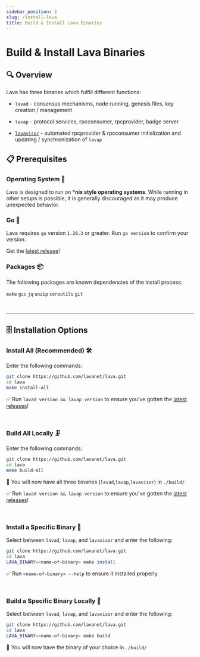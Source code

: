 ```yaml
---
sidebar_position: 2
slug: /install-lava
title: Build & Install Lava Binaries
---
```


# Build & Install Lava Binaries

## 🔍 Overview

Lava has three binaries which fulfill different functions:

- `lavad` - consensus mechanisms, node running, genesis files, key creation / management

- `lavap` - protocol services, rpcconsumer, rpcprovider, badge server

- [`lavavisor`](/lavavisor) - automated rpcprovider & rpcconsumer initialization and updating / synchronization of `lavap`


## 📋 Prerequisites

### Operating System 💾


Lava is designed to run on ***nix style operating systems**. While running in other setups is possible, it is generally discouraged as it may produce unexpected behavior.

### Go 📇

Lava requires `go` version `1.20.3` or greater. Run `go version` to confirm your version.

Get the [latest release](https://go.dev/doc/install)!

### Packages 📦

The following packages are known dependencies of the install process:

`make` `gcc` `jq` `unzip` `coreutils` `git`

<br/>
<hr/>

## 🗄️ Installation Options 


### Install All (Recommended) 🛠️

Enter the following commands:

```bash
git clone https://github.com/lavanet/lava.git
cd lava
make install-all
```

✅ Run `lavad version && lavap version` to ensure you've gotten the [latest releases](https://github.com/lavanet/lava/releases)!

<br />

### Build All Locally 🗜️

Enter the following commands:

```bash
git clone https://github.com/lavanet/lava.git
cd lava
make build-all
```

📁 You will now have all three binaries (`lavad`,`lavap`,`lavavisor`) in `./build/`

✅ Run `lavad version && lavap version` to ensure you've gotten the [latest releases](https://github.com/lavanet/lava/releases)!

<br />

### Install a Specific Binary 🔧

Select between `lavad`, `lavap`, and `lavavisor` and enter the following:

```bash
git clone https://github.com/lavanet/lava.git
cd lava
LAVA_BINARY=<name-of-binary> make install
```

✅ Run `<name-of-binary> --help` to ensure it installed properly.

<br />

### Build a Specific Binary Locally 🔨

Select between `lavad`, `lavap`, and `lavavisor` and enter the following:

```bash
git clone https://github.com/lavanet/lava.git
cd lava
LAVA_BINARY=<name-of-binary> make build
```

📁 You will now have the binary of your choice in `./build/`

<br />